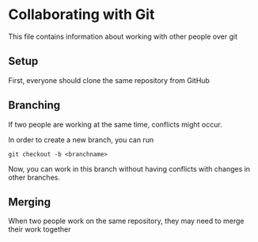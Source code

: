 # Collaborating with Git

This file contains information about working with other people over git

## Setup

First, everyone should clone the same repository from GitHub


## Branching

If two people are working at the same time, conflicts might occur.

In order to create a new branch, you can run
```
git checkout -b <branchname>
```

Now, you can work in this branch without having conflicts with changes in other branches.

## Merging

When two people work on the same repository, they may need to merge their work together
